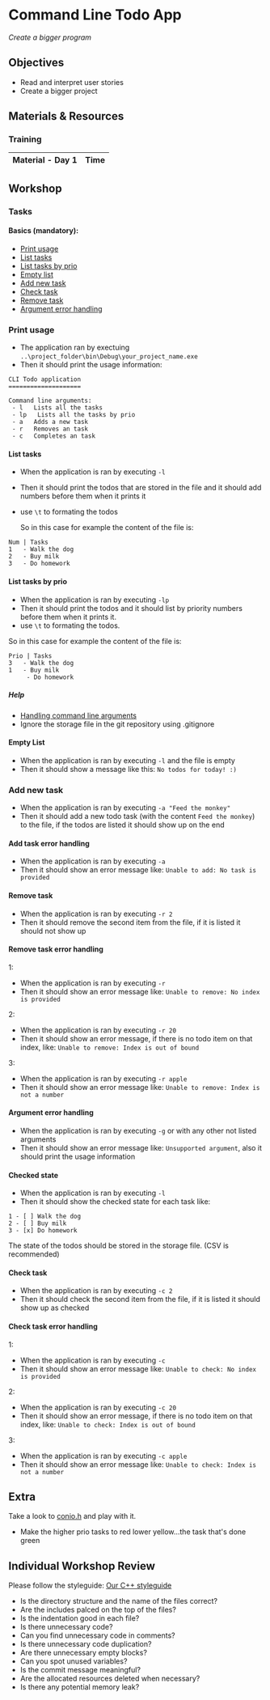 # Command Line Todo App
*Create a bigger program*

## Objectives
 - Read and interpret user stories
 - Create a bigger project


## Materials & Resources
### Training
| Material - Day 1 | Time |
|:---------|-----:|

## Workshop
### Tasks
#### Basics (mandatory):

- [Print usage](#print-usage)
- [List tasks](#list-tasks)
- [List tasks by prio](#list-tasks-by-prio)
- [Empty list](#empty-list)
- [Add new task](#add-new-task)
- [Check task](#check-task)
- [Remove task](#remove-task)
- [Argument error handling](#argument-error-handling)

### Print usage
 - The application ran by exectuing `..\project_folder\bin\Debug\your_project_name.exe`
 - Then it should print the usage information:
```
CLI Todo application
====================

Command line arguments:
 - l   Lists all the tasks
 - lp   Lists all the tasks by prio
 - a   Adds a new task
 - r   Removes an task
 - c   Completes an task
```


#### List tasks
 - When the application is ran by executing `-l`
 - Then it should print the todos that are stored in the file and it should add numbers before them when it prints it
- use `\t` to formating the todos

  So in this case for example the content of the file is:

```
Num | Tasks
1   - Walk the dog
2   - Buy milk
3   - Do homework
```

#### List tasks by prio
 - When the application is ran by executing `-lp`
 - Then it should print the todos and it should list by priority numbers before them when it prints it.
- use `\t` to formating the todos.

 So in this case for example the content of the file is:
 ```
Prio | Tasks
 3   - Walk the dog
 1   - Buy milk
      - Do homework
 ```
##### Help
 - [Handling command line arguments](http://www.cplusplus.com/articles/DEN36Up4/)
 - Ignore the storage file in the git repository using .gitignore


#### Empty List
 - When the application is ran by executing `-l` and the file is empty
 - Then it should show a message like this: `No todos for today! :)`

### Add new task
 - When the application is ran by executing `-a "Feed the monkey"`
 - Then it should add a new todo task (with the content `Feed the monkey`) to the file, if the todos are listed it should show up on the end

#### Add task error handling
 - When the application is ran by executing `-a`
 - Then it should show an error message like: `Unable to add: No task is provided`

#### Remove task
 - When the application is ran by executing `-r 2`
 - Then it should remove the second item from the file, if it is listed it should not show up

#### Remove task error handling

1:
 - When the application is ran by executing `-r`
 - Then it should show an error message like: `Unable to remove: No index is provided`

2:
 - When the application is ran by executing `-r 20`
 - Then it should show an error message, if there is no todo item on that index, like: `Unable to remove: Index is out of bound`

3:
 - When the application is ran by executing `-r apple`
 - Then it should show an error message like: `Unable to remove: Index is not a number`

#### Argument error handling

 - When the application is ran by executing `-g` or with any other not listed arguments
 - Then it should show an error message like: `Unsupported argument`, also it should print the usage information

#### Checked state

 - When the application is ran by executing `-l`
 - Then it should show the checked state for each task like:

```
1 - [ ] Walk the dog
2 - [ ] Buy milk
3 - [x] Do homework
```
The state of the todos should be stored in the storage file. (CSV is recommended)

#### Check task

 - When the application is ran by executing `-c 2`
 - Then it should check the second item from the file, if it is listed it should show up as checked

#### Check task error handling
1:
 - When the application is ran by executing `-c`
 - Then it should show an error message like: `Unable to check: No index is provided`

2:
 - When the application is ran by executing `-c 20`
 - Then it should show an error message, if there is no todo item on that index, like: `Unable to check: Index is out of bound`

3:
 - When the application is ran by executing `-c apple`
 - Then it should show an error message like: `Unable to check: Index is not a number`

 ## Extra
 Take a look to [conio.h](https://code-reference.com/c/conio.h) and play with it.
 - Make the higher prio tasks to red lower yellow...the task that's done green

## Individual Workshop Review
Please follow the styleguide: [Our C++ styleguide](https://github.com/greenfox-academy/totoro-syllabus/blob/master/STYLEGUIDE.md)

 - Is the directory structure and the name of the files correct?
 - Are the includes palced on the top of the files?
 - Is the indentation good in each file?
 - Is there unnecessary code?
 - Can you find unnecessary code in comments?
 - Is there unnecessary code duplication?
 - Are there unnecessary empty blocks?
 - Can you spot unused variables?
 - Is the commit message meaningful?
 - Are the allocated resources deleted when necessary?
 - Is there any potential memory leak?
